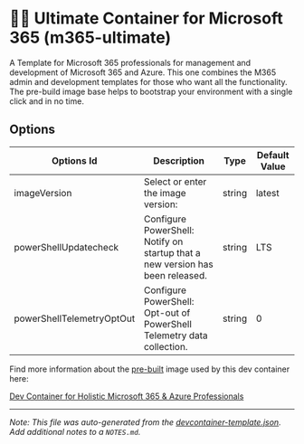 
# 🧑‍🔧 Ultimate Container for Microsoft 365 (m365-ultimate)

A Template for Microsoft 365 professionals for management and development of Microsoft 365 and Azure. This one combines the M365 admin and development templates for those who want all the functionality. The pre-build image base helps to bootstrap your environment with a single click and in no time.

## Options

| Options Id | Description | Type | Default Value |
|-----|-----|-----|-----|
| imageVersion | Select or enter the image version: | string | latest |
| powerShellUpdatecheck | Configure PowerShell: Notify on startup that a new version has been released. | string | LTS |
| powerShellTelemetryOptOut | Configure PowerShell: Opt-out of PowerShell Telemetry data collection. | string | 0 |

Find more information about the [pre-built](https://containers.dev/implementors/reference/#prebuilding) image used by this
dev container here:

[Dev Container for Holistic Microsoft 365 & Azure Professionals](https://github.com/workoho/devcontainer-image-m365-ultimate)


---

_Note: This file was auto-generated from the [devcontainer-template.json](https://github.com/workoho/devcontainer-templates/blob/main/src/m365-ultimate/devcontainer-template.json).  Add additional notes to a `NOTES.md`._
